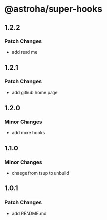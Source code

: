 # @astroha/super-hooks

## 1.2.2

### Patch Changes

- add read me

## 1.2.1

### Patch Changes

- add github home page

## 1.2.0

### Minor Changes

- add more hooks

## 1.1.0

### Minor Changes

- chaege from tsup to unbuild

## 1.0.1

### Patch Changes

- add README.md

